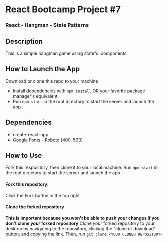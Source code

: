 # React Bootcamp Project #7

### React - Hangman - State Patterns

## Description
This is a simple hangman game using stateful components.

<!-- <img src="example.png" alt="Example image" width="350" align="center"/> -->

## How to Launch the App
Download or clone this repo to your machine
- Install dependencies with `npm install` OR your favorite package manager's equivalent
- Run `npm start` in the root directory to start the server and launch the app

## Dependencies
- create-react-app
- Google Fonts - Roboto (400, 500)

## How to Use
Fork this respository, then clone it to your local machine. Run `npm start` in the root directory to start the server and launch the app

#### Fork this repository:
Click the Fork button in the top right

#### Clone the forked repository
**This is important because you won't be able to push your changes if you don't clone _your_ forked repository**
Clone _your_ forked repository to your desktop by navigating to the repository, clicking the "clone or download" button, and copying the link. Then, run `git clone <YOUR CLONED REPOSITORY>`
